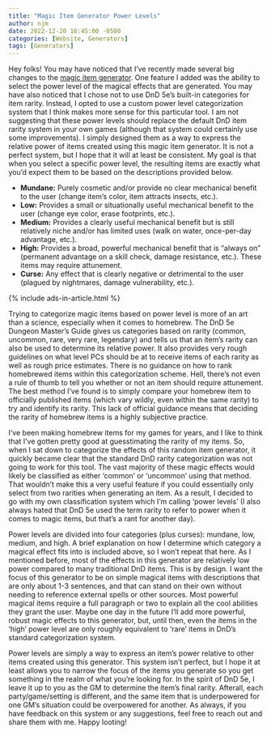 ```yaml
---
title: "Magic Item Generator Power Levels"
author: njm
date: 2022-12-20 16:45:00 -0500
categories: [Website, Generators]
tags: [Generators]
---
```


Hey folks! You may have noticed that I’ve recently made several big changes to the [magic item generator](/generators/magic-item-generator.html). One feature I added was the ability to select the power level of the magical effects that are generated. You may have also noticed that I chose not to use DnD 5e’s built-in categories for item rarity. Instead, I opted to use a custom power level categorization system that I think makes more sense for this particular tool. I am not suggesting that these power levels should replace the default DnD item rarity system in your own games (although that system could certainly use some improvements). I simply designed them as a way to express the relative power of items created using this magic item generator. It is not a perfect system, but I hope that it will at least be consistent. My goal is that when you select a specific power level, the resulting items are exactly what you’d expect them to be based on the descriptions provided below.

- **Mundane:** Purely cosmetic and/or provide no clear mechanical benefit to the user (change item’s color, item attracts insects, etc.).
- **Low:** Provides a small or situationally useful mechanical benefit to the user (change eye color, erase footprints, etc.).
- **Medium:** Provides a clearly useful mechanical benefit but is still relatively niche and/or has limited uses (walk on water, once-per-day advantage, etc.).
- **High:** Provides a broad, powerful mechanical benefit that is “always on” (permanent advantage on a skill check, damage resistance, etc.). These items may require attunement.
- **Curse:** Any effect that is clearly negative or detrimental to the user (plagued by nightmares, damage vulnerability, etc.).

{% include ads-in-article.html %}

Trying to categorize magic items based on power level is more of an art than a science, especially when it comes to homebrew. The DnD 5e Dungeon Master’s Guide gives us categories based on rarity (common, uncommon, rare, very rare, legendary) and tells us that an item’s rarity can also be used to determine its relative power. It also provides very rough guidelines on what level PCs should be at to receive items of each rarity as well as rough price estimates. There is no guidance on how to rank homebrewed items within this categorization scheme. Hell, there’s not even a rule of thumb to tell you whether or not an item should require attunement. The best method I’ve found is to simply compare your homebrew item to officially published items (which vary wildly, even within the same rarity) to try and identify its rarity. This lack of official guidance means that deciding the rarity of homebrew items is a highly subjective practice.

I’ve been making homebrew items for my games for years, and I like to think that I’ve gotten pretty good at guesstimating the rarity of my items. So, when I sat down to categorize the effects of this random item generator, it quickly became clear that the standard DnD rarity categorization was not going to work for this tool. The vast majority of these magic effects would likely be classified as either ‘common’ or ‘uncommon’ using that method. That wouldn’t make this a very useful feature if you could essentially only select from two rarities when generating an item. As a result, I decided to go with my own classification system which I’m calling ‘power levels’ (I also always hated that DnD 5e used the term rarity to refer to power when it comes to magic items, but that’s a rant for another day).

Power levels are divided into four categories (plus curses): mundane, low, medium, and high. A brief explanation on how I determine which category a magical effect fits into is included above, so I won’t repeat that here. As I mentioned before, most of the effects in this generator are relatively low power compared to many traditional DnD items. This is by design. I want the focus of this generator to be on simple magical items with descriptions that are only about 1-3 sentences, and that can stand on their own without needing to reference external spells or other sources. Most powerful magical items require a full paragraph or two to explain all the cool abilities they grant the user. Maybe one day in the future I’ll add more powerful, robust magic effects to this generator, but, until then, even the items in the ‘high’ power level are only roughly equivalent to ‘rare’ items in DnD’s standard categorization system.

Power levels are simply a way to express an item’s power relative to other items created using this generator. This system isn’t perfect, but I hope it at least allows you to narrow the focus of the items you generate so you get something in the realm of what you’re looking for. In the spirit of DnD 5e, I leave it up to you as the GM to determine the item’s final rarity. Afterall, each party/game/setting is different, and the same item that is underpowered for one GM’s situation could be overpowered for another. As always, if you have feedback on this system or any suggestions, feel free to reach out and share them with me. Happy looting!
